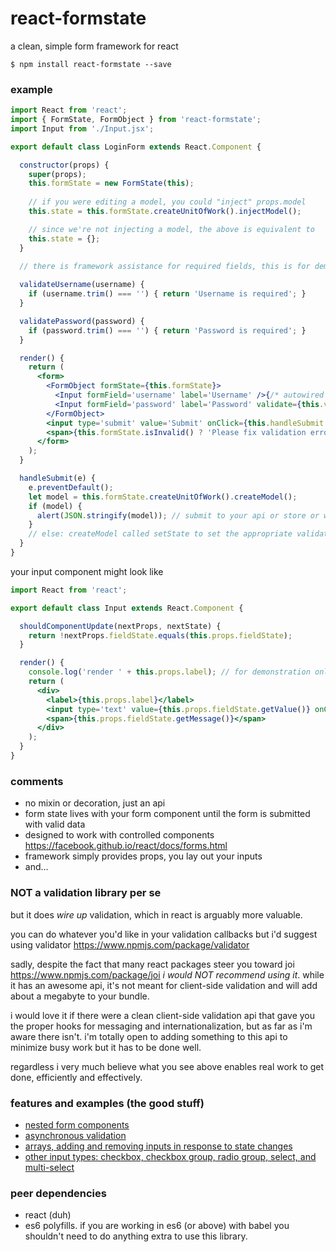 # react-formstate
a clean, simple form framework for react

    $ npm install react-formstate --save

### example

```jsx
import React from 'react';
import { FormState, FormObject } from 'react-formstate';
import Input from './Input.jsx';

export default class LoginForm extends React.Component {

  constructor(props) {
    super(props);
    this.formState = new FormState(this);
    
    // if you were editing a model, you could "inject" props.model
    this.state = this.formState.createUnitOfWork().injectModel();

    // since we're not injecting a model, the above is equivalent to
    this.state = {};
  }

  // there is framework assistance for required fields, this is for demonstration
  
  validateUsername(username) {
    if (username.trim() === '') { return 'Username is required'; }
  }

  validatePassword(password) {
    if (password.trim() === '') { return 'Password is required'; }
  }

  render() {
    return (
      <form>
        <FormObject formState={this.formState}>
          <Input formField='username' label='Username' />{/* autowired */}
          <Input formField='password' label='Password' validate={this.validatePassword} />
        </FormObject>
        <input type='submit' value='Submit' onClick={this.handleSubmit.bind(this)} />
        <span>{this.formState.isInvalid() ? 'Please fix validation errors' : null}</span>
      </form>
    );
  }

  handleSubmit(e) {
    e.preventDefault();
    let model = this.formState.createUnitOfWork().createModel();
    if (model) {
      alert(JSON.stringify(model)); // submit to your api or store or whatever
    }
    // else: createModel called setState to set the appropriate validation messages
  }
}
```

your input component might look like

```jsx
import React from 'react';

export default class Input extends React.Component {

  shouldComponentUpdate(nextProps, nextState) {
    return !nextProps.fieldState.equals(this.props.fieldState);
  }

  render() {
    console.log('render ' + this.props.label); // for demonstration only
    return (
      <div>
        <label>{this.props.label}</label>
        <input type='text' value={this.props.fieldState.getValue()} onChange={this.props.updateFormState} />
        <span>{this.props.fieldState.getMessage()}</span>
      </div>
    );
  }
}
```

### comments

- no mixin or decoration, just an api
- form state lives with your form component until the form is submitted with valid data
- designed to work with controlled components https://facebook.github.io/react/docs/forms.html
- framework simply provides props, you lay out your inputs
- and...

### NOT a validation library per se

but it does *wire up* validation, which in react is arguably more valuable.

you can do whatever you'd like in your validation callbacks but i'd suggest using validator https://www.npmjs.com/package/validator

sadly, despite the fact that many react packages steer you toward joi https://www.npmjs.com/package/joi _i would NOT recommend using it_. while it has an awesome api, it's not meant for client-side validation and will add about a megabyte to your bundle.

i would love it if there were a clean client-side validation api that gave you the proper hooks for messaging and internationalization, but as far as i'm aware there isn't. i'm totally open to adding something to this api to minimize busy work but it has to be done well.

regardless i very much believe what you see above enables real work to get done, efficiently and effectively.

### features and examples (the good stuff)

- [nested form components](/nestedFormExample.md)
- [asynchronous validation](/asyncExample.md)
- [arrays, adding and removing inputs in response to state changes](/arrayExample.md)
- [other input types: checkbox, checkbox group, radio group, select, and multi-select](/otherInputTypes.md)

### peer dependencies

- react (duh)
- es6 polyfills. if you are working in es6 (or above) with babel you shouldn't need to do anything extra to use this library.
